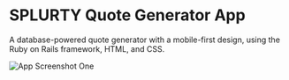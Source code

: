 # SPLURTY Quote Generator App

A database-powered quote generator with a mobile-first design, using the Ruby on Rails framework, HTML, and CSS.

<img src="/app/assets/imagesscreenshot1.png" alt="App Screenshot One">